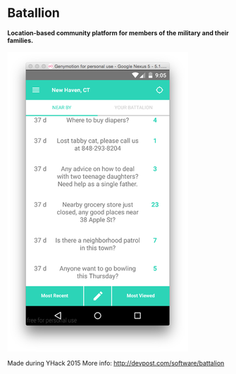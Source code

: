 # Batallion
#### Location-based community platform for members of the military and their families.

![Screenshot](Batallion.png?raw=true)

Made during YHack 2015
More info: http://devpost.com/software/battalion

